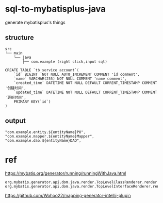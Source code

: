 # sql-to-mybatisplus-java
generate mybatisplus's things

## structure
```
src
└── main
    └── java
        ├── com.example (right click,input sql)
```
```
CREATE TABLE `tb_service_account`(
    `id` BIGINT  NOT NULL AUTO_INCREMENT COMMENT 'id comment',
    `name` VARCHAR(255) NOT NULL COMMENT 'name comment',
    `created_time` DATETIME NOT NULL DEFAULT CURRENT_TIMESTAMP COMMENT '创建时间',
    `updated_time` DATETIME NOT NULL DEFAULT CURRENT_TIMESTAMP COMMENT '更新时间',
    PRIMARY KEY(`id`)
)
```

## output
```
"com.example.entity.${entityName}PO",
"com.example.mapper.${entityName}Mapper",
"com.example.dao.${entityName}DAO",
```

# ref
https://mybatis.org/generator/running/runningWithJava.html
```
org.mybatis.generator.api.dom.java.render.TopLevelClassRenderer.render
org.mybatis.generator.api.dom.java.render.TopLevelInterfaceRenderer.render
```

https://github.com/Wohoo22/mapping-generator-intellij-plugin
